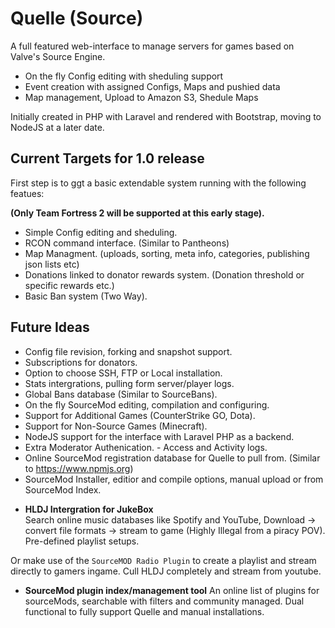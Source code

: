 Quelle (Source)
=============

A full featured web-interface to manage servers for games based on Valve's Source Engine.

- On the fly Config editing with sheduling support
- Event creation with assigned Configs, Maps and pushied data
- Map management, Upload to Amazon S3, Shedule Maps

Initially created in PHP with Laravel and rendered with Bootstrap, moving to NodeJS at a later date.

## Current Targets for 1.0 release

First step is to ggt a basic extendable system running with the following featues:

**(Only Team Fortress 2 will be supported at this early stage).**

- Simple Config editing and sheduling.
- RCON command interface. (Similar to Pantheons)
- Map Managment. (uploads, sorting, meta info, categories, publishing json lists etc)
- Donations linked to donator rewards system. (Donation threshold or specific rewards etc.)
- Basic Ban system (Two Way).

## Future Ideas

- Config file revision, forking and snapshot support.
- Subscriptions for donators.
- Option to choose SSH, FTP or Local installation.
- Stats intergrations, pulling form server/player logs.
- Global Bans database (Similar to SourceBans).
- On the fly SourceMod editing, compilation and configuring.
- Support for Additional Games (CounterStrike GO, Dota).
- Support for Non-Source Games (Minecraft).
- NodeJS support for the interface with Laravel PHP as a backend.
- Extra Moderator Authenication. - Access and Activity logs. 
- Online SourceMod registration database for Quelle to pull from. (Similar to https://www.npmjs.org)
- SourceMod Installer, editior and compile options, manual upload or from SourceMod Index.

* **HLDJ Intergration for JukeBox**  
Search online music databases like Spotify and YouTube, Download -> convert file formats -> stream to game (Highly Illegal from a piracy POV). Pre-defined playlist setups.

Or make use of the `SourceMOD Radio Plugin` to create a playlist and stream directly to gamers ingame. Cull HLDJ completely and stream from youtube.


* **SourceMod plugin index/management tool**
An online list of plugins for sourceMods, searchable with filters and community managed. Dual functional to fully support Quelle and manual installations. 